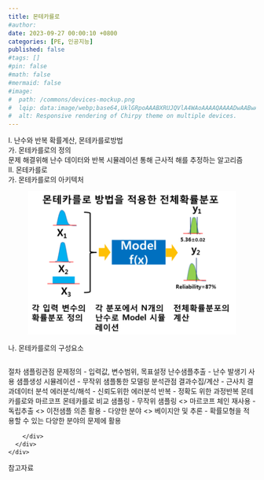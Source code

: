 ```yaml
---
title: 몬테카를로
#author: 
date: 2023-09-27 00:00:10 +0800
categories: [PE, 인공지능]
published: false
#tags: []
#pin: false
#math: false
#mermaid: false
#image:
#  path: /commons/devices-mockup.png
#  lqip: data:image/webp;base64,UklGRpoAAABXRUJQVlA4WAoAAAAQAAAADwAABwAAQUxQSDIAAAARL0AmbZurmr57yyIiqE8oiG0bejIYEQTgqiDA9vqnsUSI6H+oAERp2HZ65qP/VIAWAFZQOCBCAAAA8AEAnQEqEAAIAAVAfCWkAALp8sF8rgRgAP7o9FDvMCkMde9PK7euH5M1m6VWoDXf2FkP3BqV0ZYbO6NA/VFIAAAA
#  alt: Responsive rendering of Chirpy theme on multiple devices.
---
```


<div class="post-wrap">
  <div class="para">
    <div class="para-title">
      I. 난수와 반복 확률계산, 몬테카를로방법
    </div>
    <div class="para-cntnt">
      <div class="para">
        <div class="para-title">
          가. 몬테카를로의 정의
        </div>
        <div class="para-cntnt">
            문제 해결위해 난수 데이터와 반복 시뮬레이션 통해 근사적 해를 추정하는 알고리즘 
        </div>
      </div>
    </div>
  </div>
  
  <div class="para">
    <div class="para-title">
      II. 몬테카를로
    </div>
    <div class="para-cntnt">
      <div class="para">
        <div class="para-title">
          가. 몬테카를로의 아키텍처
        </div>
        <div class="para-cntnt">
          <figure class="post-figure">
            <img src="/assets/img/posts/몬테카를로.png" alt="몬테카를로">
<!--            <figcaption>Source: Unveiling the Metaverse: Exploring Emerging Trends, Multifaceted Perspectives, and Future Challenges</figcaption>-->
          </figure>
        </div>
      </div>
      <div class="para">
        <div class="para-title">
          나. 몬테카를로의 구성요소
        </div>
        <div class="para-cntnt">
          <table class="post-table">
          </table>
          절차
  샘플링관점
    문제정의 - 입력값, 변수범위, 목표설정
    난수샘플추출 - 난수 발생기 사용 샘플생성
    시뮬레이션 - 무작위 샘플통한 모델링
  분석관점
    결과수집/계산 - 근사치 결과데이터 분석
    에러분석/해석 - 신뢰도위한 에러분석
    반복 - 정확도 위한 과정반복
몬테카를로와 마르코프 몬테카를로 비교
  샘플링 - 무작위 샘플링 &lt;&gt; 마르코프 체인
  재사용 - 독립추출 &lt;&gt; 이전샘플 의존
  활용 - 다양한 분야 &lt;&gt; 베이지안 및 추론
- 확률모형을 적용할 수 있는 다양한 분야의 문제에 활용

        </div>
      </div>
    </div>
  </div>

  <div class="refr-wrap">
    <div class="refr-title">
        참고자료
    </div>
    <ol class="refr-list">
    <!--    <li>(나현식, 최대선) <a target="_blank" href="https://scienceon.kisti.re.kr/commons/util/originalView.do?cn=JAKO202225948430499&oCn=JAKO202225948430499&dbt=JAKO&journal=NJOU00291864">메타버스 보안 위협 요소 및 대응 방안 검토</a></li>-->
    <!--    <li>(M. Uddin, S. Manickam, H. Ullah, M. Obaidat and A. Dandoush) <a target="_blank" href="https://ieeexplore.ieee.org/abstract/document/10138386">Unveiling the Metaverse: Exploring Emerging Trends, Multifaceted Perspectives, and Future Challenges</a></li>-->
    </ol>
  </div>
</div>
